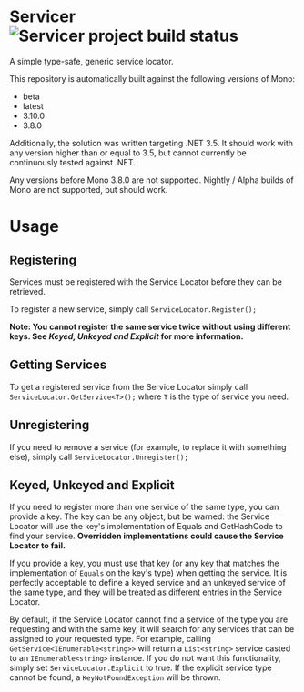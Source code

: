 # Servicer ![Servicer project build status](https://travis-ci.org/Udellgames/servicer.svg?branch=master)
A simple type-safe, generic service locator.

This repository is automatically built against the following versions of Mono:
  - beta
  - latest
  - 3.10.0
  - 3.8.0
  
Additionally, the solution was written targeting .NET 3.5. It should work with any version higher than or equal to 3.5, but cannot currently be continuously tested against .NET.
  
Any versions before Mono 3.8.0 are not supported. Nightly / Alpha builds of Mono are not supported, but should work.

# Usage

## Registering

Services must be registered with the Service Locator before they can be retrieved.

To register a new service, simply call `ServiceLocator.Register();`

**Note: You cannot register the same service twice without using different keys. See *Keyed, Unkeyed and Explicit* for more information.**

## Getting Services

To get a registered service from the Service Locator simply call `ServiceLocator.GetService<T>();` where `T` is the type of service you need.

## Unregistering

If you need to remove a service (for example, to replace it with something else), simply call `ServiceLocator.Unregister();`

## Keyed, Unkeyed and Explicit

If you need to register more than one service of the same type, you can provide a key. The key can be any object, but be warned: the Service Locator will use the key's implementation of Equals and GetHashCode to find your service. **Overridden implementations could cause the Service Locator to fail.**

If you provide a key, you must use that key (or any key that matches the implementation of `Equals` on the key's type) when getting the service. It is perfectly acceptable to define a keyed service and an unkeyed service of the same type, and they will be treated as different entries in the Service Locator.

By default, if the Service Locator cannot find a service of the type you are requesting and with the same key, it will search for any services that can be assigned to your requested type. For example, calling `GetService<IEnumerable<string>>` will return a `List<string>` service casted to an `IEnumerable<string>` instance. If you do not want this functionality, simply set `ServiceLocator.Explicit` to true. If the explicit service type cannot be found, a `KeyNotFoundException` will be thrown.


  
  
  
  
